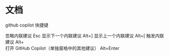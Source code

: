 # 文档


github copilot 快捷键

忽略内联建议	Esc
显示下一个内联建议	Alt+]
显示上一个内联建议	Alt+[
触发内联建议	Alt+\
打开 GitHub Copilot（单独窗格中的其他建议）	Alt+Enter

